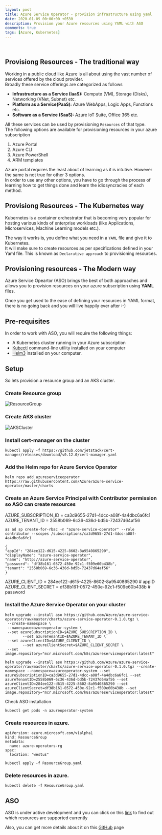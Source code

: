 ```yaml
---
layout: post
title: Azure Service Operator - provision infrastructure using yaml
date: 2020-01-09 00:00:00 +0530
description: Provision your Azure resources using YAML with ASO
comments: true
tags: [Azure, Kubernetes]
---
```


<br>

## Provisiong Resources - The traditional way

Working in a public cloud like Azure is all about using the vast number of services offered by the cloud provider.  
Broadly these service offerings are categorized as follows

- **Infrastructure as a Service (IaaS):** Compute (VM), Storage (Disks), Networking (VNet, Subnet) etc.
- **Platform as a Service(PaaS):** Azure WebApps, Logic Apps, Functions etc.
- **Software as a Service (SaaS):** Azure IoT Suite, Office 365 etc.

All these services can be used by provisioning `Resources` of that type.  
The following options are available for provisioning resources in your azure subscription

1. Azure Portal
2. Azure CLI
3. Azure PowerShell
4. ARM templates

Azure portal requires the least about of learning as it is intutive. However the same is not true for other 3 options.  
In order to use any other options, you have to go through the process of learning how to get things done and learn the idiosyncracies of each method.

## Provisiong Resources - The Kubernetes way

Kubernetes is a container orchestrator that is becoming very popular for hosting various kinds of enterprise workloads (like Applications, Microservices, Machine Learning models etc.).

The way it works is, you define what you need in a `YAML` file and give it to Kubernetes.  
It will make sure to create resources as per specifications defined in your Yaml file. This is known as `Declarative approach` to provisioning resources.

## Provisioning resources - The Modern way

Azure Service Opeartor (ASO) brings the best of both approaches and allows you to provision resources on your azure subscription using **YAML** files.

Once you get used to the ease of defining your resources in YAML format, there is no going back and you will live happily ever after :-)

## Pre-requisites

In order to work with ASO, you will require the following things:

- A Kubernetes cluster running in your Azure subscription
- [Kubectl](https://kubernetes.io/docs/tasks/tools/install-kubectl/) command-line utility installed on your computer
- [Helm3](https://helm.sh/docs/intro/install/) installed on your computer.

## Setup

So lets provision a resource group and an AKS cluster.

### Create Resource group

![ResourceGroup](../assets/img/005/1-create-resource-group.png)

### Create AKS cluster

![AKSCluster](../assets/img/005/2-create-aks-cluster.png)

### Install cert-manager on the cluster

`kubectl apply -f https://github.com/jetstack/cert-manager/releases/download/v0.12.0/cert-manager.yaml`

### Add the Helm repo for Azure Service Operator

`helm repo add azureserviceoperator https://raw.githubusercontent.com/Azure/azure-service-operator/master/charts `

### Create an Azure Service Principal with Contributor permission so ASO can create resources

AZURE_SUBSCRIPTION_ID = ca3d9655-27d1-4dcc-a08f-4a4dbc6a6fc1
AZURE_TENANT_ID = 2558b069-6c36-436d-bd5b-72437d64af56

`az ad sp create-for-rbac -n "azure-service-operator" --role contributor --scopes /subscriptions/ca3d9655-27d1-4dcc-a08f-4a4dbc6a6fc1`

```
{
"appId": "284ee122-d615-4225-8602-8a9540865290",
"displayName": "azure-service-operator",
"name": "http://azure-service-operator",
"password": "df38b161-0572-450e-92c1-f509e60b438b",
"tenant": "2558b069-6c36-436d-bd5b-72437d64af56"
}
```

AZURE_CLIENT_ID = 284ee122-d615-4225-8602-8a9540865290 # appID
AZURE_CLIENT_SECRET = df38b161-0572-450e-92c1-f509e60b438b # password

### Install the Azure Service Operator on your cluster

```
helm upgrade --install aso https://github.com/Azure/azure-service-operator/raw/master/charts/azure-service-operator-0.1.0.tgz \
 --create-namespace \
 --namespace=azureoperator-system \
 --set azureSubscriptionID=$AZURE_SUBSCRIPTION_ID \
        --set azureTenantID=$AZURE_TENANT_ID \
 --set azureClientID=$AZURE_CLIENT_ID \
        --set azureClientSecret=$AZURE_CLIENT_SECRET \
 --set image.repository="mcr.microsoft.com/k8s/azureserviceoperator:latest"
```

```
helm upgrade --install aso https://github.com/Azure/azure-service-operator/raw/master/charts/azure-service-operator-0.1.0.tgz --create-namespace --namespace=azureoperator-system --set azureSubscriptionID=ca3d9655-27d1-4dcc-a08f-4a4dbc6a6fc1 --set azureTenantID=2558b069-6c36-436d-bd5b-72437d64af56 --set azureClientID=284ee122-d615-4225-8602-8a9540865290 --set azureClientSecret=df38b161-0572-450e-92c1-f509e60b438b --set image.repository="mcr.microsoft.com/k8s/azureserviceoperator:latest"
```

Check ASO installation

`kubectl get pods -n azureoperator-system`

### Create resources in azure.

```
apiVersion: azure.microsoft.com/v1alpha1
kind: ResourceGroup
metadata:
  name: azure-operators-rg
spec:
  location: "westus"
```

`kubectl apply -f ResourceGroup.yaml`

### Delete resources in azure.

`kubectl delete -f ResourceGroup.yaml`

## ASO

ASO is under active development and you can click on this [link](https://github.com/Azure/azure-service-operator#supported-azure-services) to find out which resources are supported currently

Also, you can get more details about it on this [GitHub](https://github.com/Azure/azure-service-operator) page

